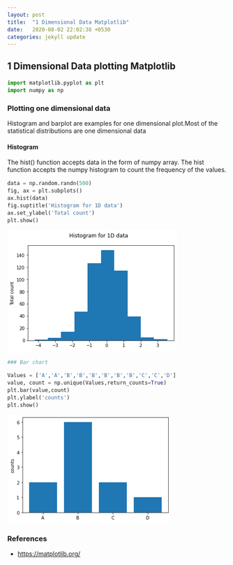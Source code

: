 ```yaml
---
layout: post
title:  "1 Dimensional Data Matplotlib"
date:   2020-08-02 22:02:38 +0530
categories: jekyll update
---
```


## 1 Dimensional Data plotting Matplotlib


```python
import matplotlib.pyplot as plt
import numpy as np
```

###  Plotting one dimensional data

Histogram and barplot are examples for one dimensional plot.Most of the statistical distributions are one dimensional data

#### Histogram

The hist() function accepts data in the form of numpy array. The hist function accepts the numpy histogram to count the frequency of the values.


```python
data = np.random.randn(500)
fig, ax = plt.subplots()
ax.hist(data)
fig.suptitle('Histogram for 1D data')
ax.set_ylabel('Total count')
plt.show()
```


![png](https://raw.githubusercontent.com/balakuntlaJayanth/Stats/master/images/02082020/output_2_0.png)



```python
### Bar chart
```


```python
Values = ['A','A','B','B','B','B','B','B','C','C','D']
value, count = np.unique(Values,return_counts=True)
plt.bar(value,count)
plt.ylabel('counts')
plt.show()
```


![png](https://raw.githubusercontent.com/balakuntlaJayanth/Stats/master/images/02082020/output_4_0.png)



### References
- https://matplotlib.org/